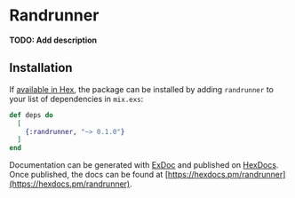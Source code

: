 # Randrunner

**TODO: Add description**

## Installation

If [available in Hex](https://hex.pm/docs/publish), the package can be installed
by adding `randrunner` to your list of dependencies in `mix.exs`:

```elixir
def deps do
  [
    {:randrunner, "~> 0.1.0"}
  ]
end
```

Documentation can be generated with [ExDoc](https://github.com/elixir-lang/ex_doc)
and published on [HexDocs](https://hexdocs.pm). Once published, the docs can
be found at [https://hexdocs.pm/randrunner](https://hexdocs.pm/randrunner).


